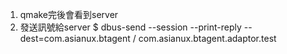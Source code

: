 1. qmake完後會看到server
2. 發送訊號給server 
   $ dbus-send --session --print-reply --dest=com.asianux.btagent /  com.asianux.btagent.adaptor.test

